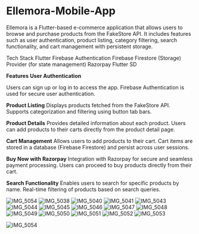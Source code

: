 # Ellemora-Mobile-App
Ellemora is a Flutter-based e-commerce application that allows users to browse and purchase products from the FakeStore API. It includes features such as user authentication, product listing, category filtering, search functionality, and cart management with persistent storage.

Tech Stack
Flutter
Firebase Authentication
Firebase Firestore (Storage)
Provider (for state management)
Razorpay Flutter SD

**Features**
**User Authentication**

Users can sign up or log in to access the app.
Firebase Authentication is used for secure user authentication.

**Product Listing**
Displays products fetched from the FakeStore API.
Supports categorization and filtering using button tab bars.

**Product Details**
Provides detailed information about each product.
Users can add products to their carts directly from the product detail page.

**Cart Management**
Allows users to add products to their cart.
Cart items are stored in a database (Firebase Firestore) and persist across user sessions.

**Buy Now with Razorpay**
Integration with Razorpay for secure and seamless payment processing.
Users can proceed to buy products directly from their cart.

**Search Functionality**
Enables users to search for specific products by name.
Real-time filtering of products based on search queries.
 
![IMG_5054](https://github.com/user-attachments/assets/3337fefb-84e9-4435-bb5f-d980ad232e92)
![IMG_5038](https://github.com/user-attachments/assets/487f47a2-da1f-47a8-a01b-ecf66fd30112)
![IMG_5040](https://github.com/user-attachments/assets/505c5fd7-d82e-457d-b574-6b7d2390f24b)
![IMG_5041](https://github.com/user-attachments/assets/80ffa9aa-768b-43d9-bf1a-12d35741c025)
![IMG_5043](https://github.com/user-attachments/assets/e9e60ffb-76b4-484a-8dcd-150b229b9486)
![IMG_5044](https://github.com/user-attachments/assets/bd2d60ab-1dd0-4c23-a1c1-2dc9d00c54f5)
![IMG_5045](https://github.com/user-attachments/assets/c2b32711-5076-4dd6-bfdc-910bb3bbf403)
![IMG_5046](https://github.com/user-attachments/assets/b65ee806-677b-41db-a3f3-79f5aa37fb2b)
![IMG_5047](https://github.com/user-attachments/assets/4d06e39d-83e6-4f18-9f28-e6c8a5fb2e27)
![IMG_5048](https://github.com/user-attachments/assets/45e43135-07d6-4ba8-b023-3419834c84a6)
![IMG_5049](https://github.com/user-attachments/assets/3004d2ab-e9f0-4926-aa76-c41f268fb29b)
![IMG_5050](https://github.com/user-attachments/assets/947839f8-9f7b-4b0d-8630-af497256cf3b)
![IMG_5051](https://github.com/user-attachments/assets/766f4193-10d8-466a-a8d3-81f856f4029f)
![IMG_5052](https://github.com/user-attachments/assets/bf0b578e-5152-4066-974a-58819bfcc8e9)
![IMG_5053](https://github.com/user-attachments/assets/297f3f50-3555-49e3-b868-edcf5c395cdd)

![IMG_5054](https://github.com/user-attachments/assets/c86e9ace-cd79-41ea-a88a-6c1eb86af091)



